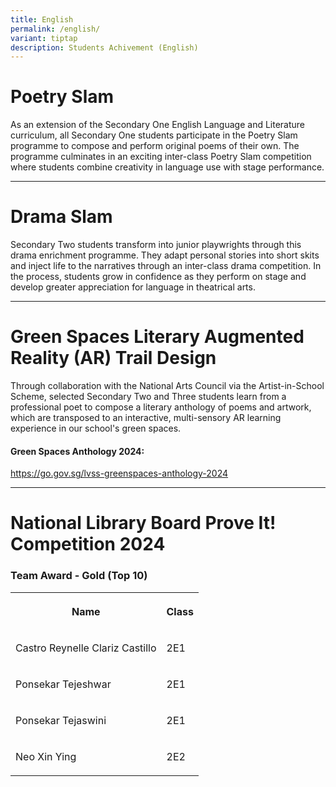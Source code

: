 ```yaml
---
title: English
permalink: /english/
variant: tiptap
description: Students Achivement (English)
---
```

<h1>Poetry Slam</h1>
<p></p>
<p></p>
<p>As an extension of the Secondary One English Language and Literature curriculum,
all Secondary One students participate in the Poetry Slam programme to
compose and perform original poems of their own. The programme culminates
in an exciting inter-class Poetry Slam competition where students combine
creativity in language use with stage performance.</p>
<hr>
<h1>Drama Slam</h1>
<p></p>
<p>Secondary Two students transform into junior playwrights through this
drama enrichment programme. They adapt personal stories into short skits
and inject life to the narratives through an inter-class drama competition.
In the process, students grow in confidence as they perform on stage and
develop greater appreciation for language in theatrical arts.</p>
<hr>
<h1>Green Spaces Literary Augmented Reality (AR) Trail Design</h1>
<p>Through collaboration with the National Arts Council via the Artist-in-School
Scheme, selected Secondary Two and Three students learn from a professional
poet to compose a literary anthology of poems and artwork, which are transposed
to an interactive, multi-sensory AR learning experience in our school's
green spaces.</p>
<h4>Green Spaces Anthology 2024:</h4>
<p><a href="https://go.gov.sg/lvss-greenspaces-anthology-2024" rel="noopener nofollow" target="_blank">https://go.gov.sg/lvss-greenspaces-anthology-2024</a>
</p>
<hr>
<h1>National Library Board Prove It! Competition 2024</h1>
<h3>Team Award - Gold (Top 10)</h3>
<table style="minWidth: 50px">
<colgroup>
<col>
<col>
</colgroup>
<tbody>
<tr>
<th rowspan="1" colspan="1">
<p>Name</p>
</th>
<th rowspan="1" colspan="1">
<p>Class</p>
</th>
</tr>
<tr>
<td rowspan="1" colspan="1">
<p>Castro Reynelle Clariz Castillo</p>
</td>
<td rowspan="1" colspan="1">
<p>2E1</p>
</td>
</tr>
<tr>
<td rowspan="1" colspan="1">
<p>Ponsekar Tejeshwar</p>
</td>
<td rowspan="1" colspan="1">
<p>2E1</p>
</td>
</tr>
<tr>
<td rowspan="1" colspan="1">
<p>Ponsekar Tejaswini</p>
</td>
<td rowspan="1" colspan="1">
<p>2E1</p>
</td>
</tr>
<tr>
<td rowspan="1" colspan="1">
<p>Neo Xin Ying</p>
</td>
<td rowspan="1" colspan="1">
<p>2E2</p>
</td>
</tr>
</tbody>
</table>
<p></p>